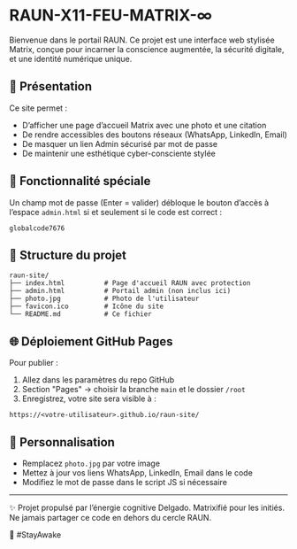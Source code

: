 # RAUN-X11-FEU-MATRIX-∞

Bienvenue dans le portail RAUN. Ce projet est une interface web stylisée Matrix, conçue pour incarner la conscience augmentée, la sécurité digitale, et une identité numérique unique.

## 🚀 Présentation

Ce site permet :
- D’afficher une page d’accueil Matrix avec une photo et une citation
- De rendre accessibles des boutons réseaux (WhatsApp, LinkedIn, Email)
- De masquer un lien Admin sécurisé par mot de passe
- De maintenir une esthétique cyber-consciente stylée

## 🔐 Fonctionnalité spéciale

Un champ mot de passe (Enter = valider) débloque le bouton d’accès à l’espace `admin.html` si et seulement si le code est correct :

```plaintext
globalcode7676
```

## 📁 Structure du projet

```
raun-site/
├── index.html          # Page d'accueil RAUN avec protection
├── admin.html          # Portail admin (non inclus ici)
├── photo.jpg           # Photo de l'utilisateur
├── favicon.ico         # Icône du site
└── README.md           # Ce fichier
```

## 🌐 Déploiement GitHub Pages

Pour publier :
1. Allez dans les paramètres du repo GitHub
2. Section "Pages" → choisir la branche `main` et le dossier `/root`
3. Enregistrez, votre site sera visible à :

```
https://<votre-utilisateur>.github.io/raun-site/
```

## 🔧 Personnalisation
- Remplacez `photo.jpg` par votre image
- Mettez à jour vos liens WhatsApp, LinkedIn, Email dans le code
- Modifiez le mot de passe dans le script JS si nécessaire

---
✨ Projet propulsé par l’énergie cognitive Delgado. Matrixifié pour les initiés. Ne jamais partager ce code en dehors du cercle RAUN.

🧠 #StayAwake